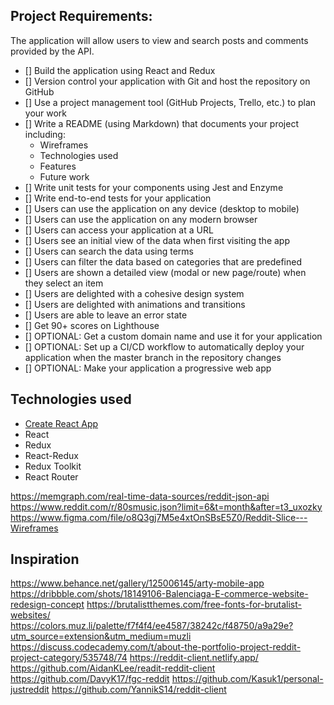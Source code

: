 ## Project Requirements:
The application will allow users to view and search posts and comments provided by the API.

- [] Build the application using React and Redux
- [] Version control your application with Git and host the repository on GitHub
- [] Use a project management tool (GitHub Projects, Trello, etc.) to plan your work
- [] Write a README (using Markdown) that documents your project including:
    - Wireframes
    - Technologies used
    - Features
    - Future work
- [] Write unit tests for your components using Jest and Enzyme
- [] Write end-to-end tests for your application
- [] Users can use the application on any device (desktop to mobile)
- [] Users can use the application on any modern browser
- [] Users can access your application at a URL
- [] Users see an initial view of the data when first visiting the app
- [] Users can search the data using terms
- [] Users can filter the data based on categories that are predefined
- [] Users are shown a detailed view (modal or new page/route) when they select an item
- [] Users are delighted with a cohesive design system
- [] Users are delighted with animations and transitions
- [] Users are able to leave an error state
- [] Get 90+ scores on Lighthouse
- [] OPTIONAL: Get a custom domain name and use it for your application
- [] OPTIONAL: Set up a CI/CD workflow to automatically deploy your application when the master branch in the repository changes
- [] OPTIONAL: Make your application a progressive web app

## Technologies used
- [Create React App](https://create-react-app.dev/)
- React
- Redux
- React-Redux
- Redux Toolkit
- React Router

https://memgraph.com/real-time-data-sources/reddit-json-api
https://www.reddit.com/r/80smusic.json?limit=6&t=month&after=t3_uxozky
https://www.figma.com/file/o8Q3gj7M5e4xtOnSBsE5Z0/Reddit-Slice---Wireframes

## Inspiration
https://www.behance.net/gallery/125006145/arty-mobile-app
https://dribbble.com/shots/18149106-Balenciaga-E-commerce-website-redesign-concept
https://brutalistthemes.com/free-fonts-for-brutalist-websites/
https://colors.muz.li/palette/f7f4f4/ee4587/38242c/f48750/a9a29e?utm_source=extension&utm_medium=muzli
https://discuss.codecademy.com/t/about-the-portfolio-project-reddit-project-category/535748/74
https://reddit-client.netlify.app/
https://github.com/AidanKLee/readit-reddit-client
https://github.com/DavyK17/fgc-reddit
https://github.com/Kasuk1/personal-justreddit
https://github.com/YannikS14/reddit-client
